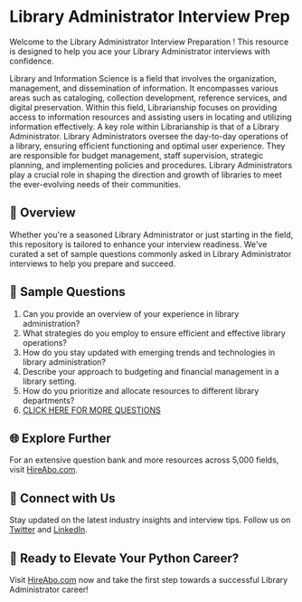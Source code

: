 # Library Administrator Interview Prep

Welcome to the Library Administrator Interview Preparation ! This resource is designed to help you ace your Library Administrator interviews with confidence.

Library and Information Science is a field that involves the organization, management, and dissemination of information. It encompasses various areas such as cataloging, collection development, reference services, and digital preservation. Within this field, Librarianship focuses on providing access to information resources and assisting users in locating and utilizing information effectively. A key role within Librarianship is that of a Library Administrator. Library Administrators oversee the day-to-day operations of a library, ensuring efficient functioning and optimal user experience. They are responsible for budget management, staff supervision, strategic planning, and implementing policies and procedures. Library Administrators play a crucial role in shaping the direction and growth of libraries to meet the ever-evolving needs of their communities.

## 🚀 Overview

Whether you're a seasoned Library Administrator or just starting in the field, this repository is tailored to enhance your interview readiness. We've curated a set of sample questions commonly asked in Library Administrator interviews to help you prepare and succeed.

## 📝 Sample Questions

1. Can you provide an overview of your experience in library administration?
2. What strategies do you employ to ensure efficient and effective library operations?
3. How do you stay updated with emerging trends and technologies in library administration?
4. Describe your approach to budgeting and financial management in a library setting.
5. How do you prioritize and allocate resources to different library departments?
6. [CLICK HERE FOR MORE QUESTIONS](https://hireabo.com/job/18_0_39/Library%20Administrator)

## 🌐 Explore Further

For an extensive question bank and more resources across 5,000 fields, visit [HireAbo.com](https://www.hireabo.com).

## 📱 Connect with Us

Stay updated on the latest industry insights and interview tips. Follow us on [Twitter](https://twitter.com/hireabo) and [LinkedIn](https://www.linkedin.com/in/hire-abo-3609972a8/).

## 🚀 Ready to Elevate Your Python Career?

Visit [HireAbo.com](https://www.hireabo.com) now and take the first step towards a successful Library Administrator career!